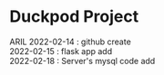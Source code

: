 # Duckpod Project
ARIL
2022-02-14 : github create
<br>
2022-02-15 : flask app add
<br>
2022-02-18 : Server's mysql code add
